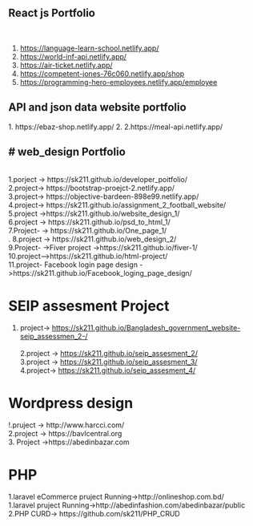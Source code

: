 <h2>React js Portfolio</h2> <br>

1. https://language-learn-school.netlify.app/  <br>
2. https://world-inf-api.netlify.app/ <br>
3. https://air-ticket.netlify.app/ <br>
4. https://competent-jones-76c060.netlify.app/shop <br>
5. https://programming-hero-employees.netlify.app/employee

<h2>API and json data website portfolio</h2>
1. https://ebaz-shop.netlify.app/
2. 2.https://meal-api.netlify.app/

<h2># web_design Portfolio</h2> <br>
1.porject -> https://sk211.github.io/developer_poitfolio/ <br>
2.project-> https://bootstrap-proejct-2.netlify.app/ <br>
3.project->  https://objective-bardeen-898e99.netlify.app/ <br>
4.project->  https://sk211.github.io/assignment_2_football_website/ <br>
5.project  ->https://sk211.github.io/website_design_1/<br>
6.project -> https://sk211.github.io/psd_to_html_1/<br>
7.Project- -> https://sk211.github.io/One_page_1/ <br>.
8.project -> https://sk211.github.io/web_design_2/<br>
9.Project- ->Fiver project ->https://sk211.github.io/fiver-1/ <br>
10.project-->https://sk211.github.io/html-project/ <br>
11.project- Facebook login page design ->https://sk211.github.io/Facebook_loging_page_design/ <br>


<h1> SEIP assesment Project </h1>

1. project-> https://sk211.github.io/Bangladesh_government_website-seip_assessmen_2-/ <br><br>
2.project -> https://sk211.github.io/seip_assesment_2/<br>
3.project -> https://sk211.github.io/seip_assesment_3/<br>
4.project-> https://sk211.github.io/seip_assesment_4/<br>

<h1>Wordpress design </h1>
!.pruject -> http://www.harcci.com/<br>
2.project -> https://bavlcentral.org <br>
3. Project ->https://abedinbazar.com


<h1>PHP</h1>
1.laravel eCommerce pruject Running->http://onlineshop.com.bd/ <br>
1.laravel pruject Running->http://abedinfashion.com/abedinbazar/public <br>
2.PHP CURD-> https://github.com/sk211/PHP_CRUD<br>


